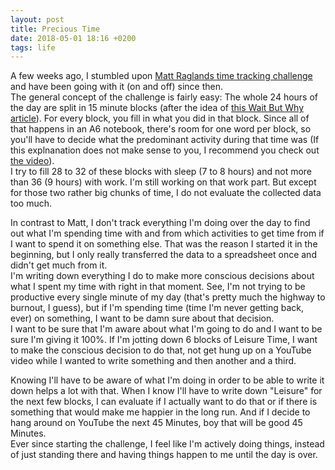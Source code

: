 ```yaml
---
layout: post
title: Precious Time
date: 2018-05-01 18:16 +0200
tags: life 
---
```


A few weeks ago, I stumbled upon [Matt Raglands time tracking
challenge](https://youtu.be/kgzx047m-gY) and have been going with it (on and
off) since then.  
The general concept of the challenge is fairly easy: The whole 24 hours of the day are
split in 15 minute blocks (after the idea of [this Wait But Why
article](https://waitbutwhy.com/2016/10/100-blocks-day.html)). For every block,
you fill in what you did in that block. Since all of that happens in an A6
notebook, there's room for one word per block, so you'll have to decide what
the predominant activity during that time was (If this explnanation does not make
sense to you, I recommend you check out [the
video](https://youtu.be/kgzx047m-gY)).   
I try to fill 28 to 32 of these blocks with sleep (7 to 8 hours) and not
more than 36 (9 hours) with work. I'm still working on that work part. But
except for those two rather big chunks of time, I do not evaluate the collected
data too much.

In contrast to Matt, I don't track everything I'm doing over the day to find out
what I'm spending time with and from which activities to get time from if I want to spend it on
something else. That was the reason I started it in the beginning, but I only
really transferred the data to a spreadsheet once and didn't get much from it.  
I'm writing down everything I do to make more conscious decisions about what I
spent my time with right in that moment. See, I'm not trying to be productive
every single minute of my day (that's pretty much the highway to burnout, I
guess), but if I'm spending time (time I'm never getting back, ever) on
something, I want to be damn sure about that decision.  
I want to be sure that I'm aware about what I'm going to do and I want to be
sure I'm giving it 100%. If I'm jotting down 6 blocks of Leisure Time, I want to
make the conscious decision to do that, not get hung up on a YouTube video while I wanted
to write something and then another and a third.

Knowing I'll have to be aware of what I'm doing in order to be able to write it
down helps a lot with that. When I know I'll have to write down "Leisure" for
the next few blocks, I can evaluate if I actually want to do that or if there is
something that would make me happier in the long run. And if I decide to hang
around on YouTube the next 45 Minutes, boy that will be good 45 Minutes.  
Ever since starting the challenge, I feel like I'm actively doing
things, instead of just standing there and having things happen to me until the
day is over.
